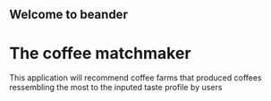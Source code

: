 ## Welcome to beander
# The coffee matchmaker

This application will recommend coffee farms that produced coffees ressembling the most to the inputed taste profile by users
